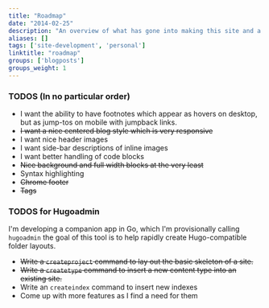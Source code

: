 ```yaml
---
title: "Roadmap"
date: "2014-02-25"
description: "An overview of what has gone into making this site and a peek at the future."
aliases: []
tags: ['site-development', 'personal']
linktitle: "roadmap"
groups: ['blogposts']
groups_weight: 1
---
```


### TODOS (In no particular order)
 * I want the ability to have footnotes which appear as hovers on desktop, but as jump-tos on mobile with jumpback links.
 * ~~I want a nice centered blog style which is very responsive~~
 * I want nice header images
 * I want side-bar descriptions of inline images
 * I want better handling of code blocks
  * ~~Nice background and full width blocks at the very least~~
  * Syntax highlighting
 * ~~Chrome footer~~
 * ~~Tags~~

### TODOS for Hugoadmin
  I'm developing a companion app in Go, which I'm provisionally calling `hugoadmin`
  the goal of this tool is to help rapidly create Hugo-compatible folder layouts.

  * ~~Write a `createproject` command to lay out the basic skeleton of a site.~~
  * ~~Write a `createtype` command to insert a new content type into an existing site.~~
  * Write an `createindex` command to insert new indexes
  * Come up with more features as I find a need for them
